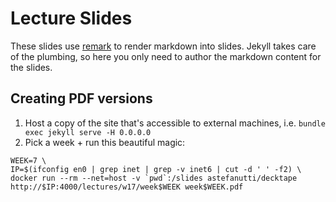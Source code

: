 Lecture Slides
==============

These slides use [remark](https://github.com/gnab/remark) to render markdown
into slides. Jekyll takes care of the plumbing, so here you only need to author
the markdown content for the slides.


Creating PDF versions
---------------------

1. Host a copy of the site that's accessible to external machines, i.e. `bundle exec jekyll serve -H 0.0.0.0`
1. Pick a week + run this beautiful magic:

```
WEEK=7 \
IP=$(ifconfig en0 | grep inet | grep -v inet6 | cut -d ' ' -f2) \
docker run --rm --net=host -v `pwd`:/slides astefanutti/decktape http://$IP:4000/lectures/w17/week$WEEK week$WEEK.pdf
```
